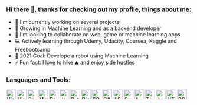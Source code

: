 ### Hi there 👋, thanks for checking out my profile, things about me: 

- 🔭 I'm currently working on several projects
- 🌱 Growing in Machine Learning and as a backend developer
- 👯 I'm looking to collaborate on web, game or machine learning apps
- 💻 Actively learning through Udemy, Udacity, Coursea, Kaggle and Freebootcamp
- 🎯 2021 Goal: Develope a robot using Machine Learning 
- ⚡ Fun fact: I love to hike ⛰️ and enjoy side hustles

### Languages and Tools: 

<img align="left" alt="Visual Studio Code" width="26px" src="https://upload.wikimedia.org/wikipedia/commons/thumb/9/9a/Visual_Studio_Code_1.35_icon.svg/1024px-Visual_Studio_Code_1.35_icon.svg.png"/>

<img align="left" alt="Visual Studio" width="26px" src="https://upload.wikimedia.org/wikipedia/commons/thumb/5/59/Visual_Studio_Icon_2019.svg/2060px-Visual_Studio_Icon_2019.svg.png"/>

<img align="left" alt="React.js" width="26px" src="https://www.pinclipart.com/picdir/big/537-5374089_react-js-logo-clipart.png"/>

<img align="left" alt="MongoDB" width="26px" src="https://mpng.subpng.com/20190401/zsf/kisspng-mongodb-document-oriented-database-nosql-openshift-web-app-development-servcie-in-dehradun-5ca1b8cb8a0f32.3708278115541024755655.jpg"/>

<img align="left" alt="Postman" width="26px" src="https://media.slid.es/uploads/327261/images/5065937/pm-logo-vert.png"/>

<img align="left" alt="JavaScript" width="26px" src="https://upload.wikimedia.org/wikipedia/commons/thumb/9/99/Unofficial_JavaScript_logo_2.svg/1024px-Unofficial_JavaScript_logo_2.svg.png"/>

<img align="left" alt="Python" width="26px" src="https://upload.wikimedia.org/wikipedia/commons/thumb/c/c3/Python-logo-notext.svg/220px-Python-logo-notext.svg.png"/>

<img align="left" alt="Django" width="26px" src="https://mpng.subpng.com/20180711/rtc/kisspng-django-web-development-web-framework-python-softwa-django-5b45d913f29027.4888902515313042119936.jpg"/>

<img align="left" alt="SQL" width="26px" src="https://banner2.cleanpng.com/20180802/vty/kisspng-clip-art-microsoft-azure-sql-database-microsoft-sq-skills-5b63119fd6c064.4634905815332192318796.jpg"/>

<img align="left" alt="C#" width="26px" src="https://www.freeiconspng.com/uploads/c-logo-icon-18.png"/>

<img align="left" alt="ASP.NET" width="26px" src="https://cdn.volaresystems.com/Images/Posts/2019/12/aspnet_logo.png"/>

<img align="left" alt="Swift" width="26px" src="https://banner2.cleanpng.com/20180504/etq/kisspng-swift-apple-logo-objective-c-5aebf5e611ff18.0621486415254133500737.jpg"/>

<img align="left" alt="AWS" width="26px" src="https://images.techhive.com/images/article/2015/05/aws-logo-100584713-primary.idge.jpg"/>

<img align="left" alt="TensorFlow" width="26px" src="https://www.seekpng.com/png/full/38-385514_open-tensorflow-logo-png.png"/>

<img align="left" alt="Jupyter Notebook" width="26px" src="https://upload.wikimedia.org/wikipedia/commons/thumb/3/38/Jupyter_logo.svg/1280px-Jupyter_logo.svg.png"/>

<img align="left" alt="HTML5" width="26px" src="https://mpng.subpng.com/20190125/wpj/kisspng-computer-icons-html5-scalable-vector-graphics-port-socialpack-chocolate-icon-5c4b3bbcb7d671.680718971548434364753.jpg"/>

<img align="left" alt="CSS" width="26px" src="https://cdn.freebiesupply.com/logos/large/2x/css3-logo-png-transparent.png"/>

